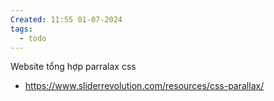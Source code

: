 ```yaml
---
Created: 11:55 01-07-2024
tags:
  - todo
---
```


Website tổng hợp parralax css 
- https://www.sliderrevolution.com/resources/css-parallax/

